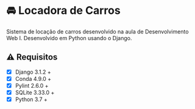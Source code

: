 # 🚘 Locadora de Carros

Sistema de locação de carros desenvolvido na aula de Desenvolvimento Web I. Desenvolvido em Python usando o Django.


## ⚠️ Requisitos

- [x] Django 3.1.2 +
- [x] Conda 4.9.0 +
- [x] Pylint 2.6.0 +
- [x] SQLite 3.33.0 +
- [x] Python 3.7 +
